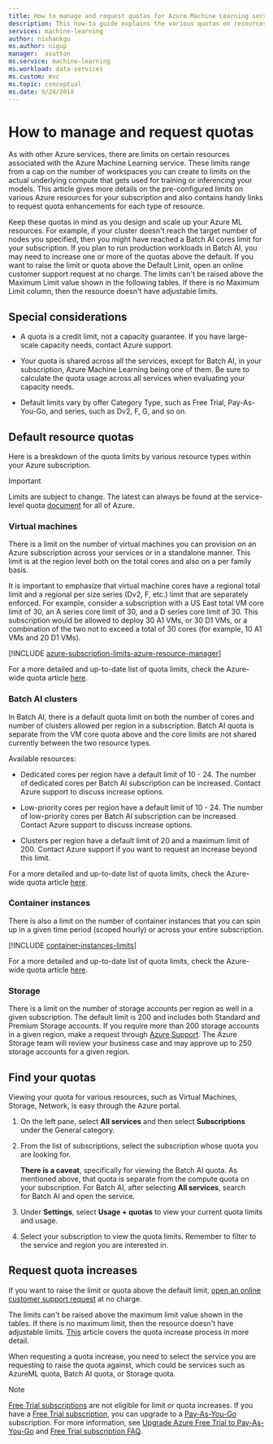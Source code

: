 ```yaml
---
title: How to manage and request quotas for Azure Machine Learning service | Microsoft Docs
description: This how-to guide explains the various quotas on resources for Azure Machine Learning and how to view and request more quota.
services: machine-learning
author: nishankgu
ms.author: nigup
manager:  asutton
ms.service: machine-learning
ms.workload: data-services
ms.custom: mvc
ms.topic: conceptual
ms.date: 9/24/2018
---
```


# How to manage and request quotas

As with other Azure services, there are limits on certain resources associated with the Azure Machine Learning service. These limits range from a cap on the number of workspaces you can create to limits on the actual underlying compute that gets used for training or inferencing your models. This article gives more details on the pre-configured limits on various Azure resources for your subscription and also contains handy links to request quota enhancements for each type of resource.

Keep these quotas in mind as you design and scale up your Azure ML resources. For example, if your cluster doesn't reach the target number of nodes you specified, then you might have reached a Batch AI cores limit for your subscription. If you plan to run production workloads in Batch AI, you may need to increase one or more of the quotas above the default. If you want to raise the limit or quota above the Default Limit, open an online customer support request at no charge. The limits can't be raised above the Maximum Limit value shown in the following tables. If there is no Maximum Limit column, then the resource doesn't have adjustable limits. 

## Special considerations

+ A quota is a credit limit, not a capacity guarantee. If you have large-scale capacity needs, contact Azure support.

+ Your quota is shared across all the services, except for Batch AI, in your subscription, Azure Machine Learning being one of them. Be sure to calculate the quota usage across all services when evaluating your capacity needs.

+ Default limits vary by offer Category Type, such as Free Trial, Pay-As-You-Go, and series, such as Dv2, F, G, and so on.

## Default resource quotas

Here is a breakdown of the quota limits by various resource types within your Azure subscription. 

> [!Important]
> Limits are subject to change. The latest can always be found at the service-level quota [document](https://docs.microsoft.com/azure/azure-subscription-service-limits/) for all of Azure.

### Virtual machines 
There is a limit on the number of virtual machines you can provision on an Azure subscription across your services or in a standalone manner. This limit is at the region level both on the total cores and also on a per family basis.

It is important to emphasize that virtual machine cores have a regional total limit and a regional per size series (Dv2, F, etc.) limit that are separately enforced. For example, consider a subscription with a US East total VM core limit of 30, an A series core limit of 30, and a D series core limit of 30. This subscription would be allowed to deploy 30 A1 VMs, or 30 D1 VMs, or a combination of the two not to exceed a total of 30 cores (for example, 10 A1 VMs and 20 D1 VMs).

[!INCLUDE [azure-subscription-limits-azure-resource-manager](../../../../includes/azure-subscription-limits-azure-resource-manager.md)]

For a more detailed and up-to-date list of quota limits, check the Azure-wide quota article [here](https://docs.microsoft.com/en-us/azure/azure-subscription-service-limits#subscription-limits-1).

### Batch AI clusters
In Batch AI, there is a default quota limit on both the number of cores and number of clusters allowed per region in a subscription. Batch AI quota is separate from the VM core quota above and the core limits are not shared currently between the two resource types.

Available resources:
+ Dedicated cores per region have a default limit of 10 - 24.  The number of dedicated cores per Batch AI subscription can be increased. Contact Azure support to discuss increase options.

+ Low-priority cores per region have a default limit of 10 - 24.  The number of low-priority cores per Batch AI subscription can be increased. Contact Azure support to discuss increase options.

+ Clusters per region have a default limit of 20 and a maximum limit of 200. Contact Azure support if you want to request an increase beyond this limit.

For a more detailed and up-to-date list of quota limits, check the Azure-wide quota article [here](https://docs.microsoft.com/en-us/azure/azure-subscription-service-limits#batch-ai-limits).

### Container instances

There is also a limit on the number of container instances that you can spin up in a given time period (scoped hourly) or across your entire subscription.

[!INCLUDE [container-instances-limits](../../../../includes/container-instances-limits.md)]

For a more detailed and up-to-date list of quota limits, check the Azure-wide quota article [here](https://docs.microsoft.com/en-us/azure/azure-subscription-service-limits#container-instances-limits).

### Storage
There is a limit on the number of storage accounts per region as well in a given subscription. The default limit is 200 and includes both Standard and Premium Storage accounts. If you require more than 200 storage accounts in a given region, make a request through [Azure Support](https://ms.portal.azure.com/#blade/Microsoft_Azure_Support/HelpAndSupportBlade/newsupportrequest/). The Azure Storage team will review your business case and may approve up to 250 storage accounts for a given region.


## Find your quotas

Viewing your quota for various resources, such as Virtual Machines, Storage, Network, is easy through the Azure portal.

1. On the left pane, select **All services** and then select **Subscriptions** under the General category.

1. From the list of subscriptions, select the subscription whose quota you are looking for.

   **There is a caveat**, specifically for viewing the Batch AI quota. As mentioned above, that quota is separate from the compute quota on your subscription. 
   For Batch AI, after selecting **All services**, search for Batch AI and open the service.

1. Under **Settings**, select **Usage + quotas** to view your current quota limits and usage.

1. Select your subscription to view the quota limits. Remember to filter to the service and region you are interested in.


## Request quota increases

If you want to raise the limit or quota above the default limit, [open an online customer support request](https://ms.portal.azure.com/#blade/Microsoft_Azure_Support/HelpAndSupportBlade/newsupportrequest/) at no charge. 

The limits can't be raised above the maximum limit value shown in the tables. If there is no maximum limit, then the resource doesn't have adjustable limits. [This](https://docs.microsoft.com/azure/azure-resource-manager/resource-manager-quota-errors) article covers the quota increase process in more detail.

When requesting a quota increase, you need to select the service you are requesting to raise the quota against, which could be services such as AzureML quota, Batch AI quota, or Storage quota. 

> [!NOTE]
> [Free Trial subscriptions](https://azure.microsoft.com/offers/ms-azr-0044p) are not eligible for limit or quota increases. If you have a [Free Trial subscription](https://azure.microsoft.com/offers/ms-azr-0044p), you can upgrade to a [Pay-As-You-Go](https://azure.microsoft.com/offers/ms-azr-0003p/) subscription. For more information, see [Upgrade Azure Free Trial to Pay-As-You-Go](../../../../articles/billing/billing-upgrade-azure-subscription.md) and  [Free Trial subscription FAQ](https://azure.microsoft.com/free/free-account-faq).
